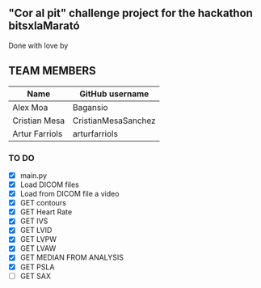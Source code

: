 ## "Cor al pit" challenge project for the hackathon bitsxlaMarató 

Done with love by

## TEAM MEMBERS

| Name           | GitHub username |
|----------------|-----------------|
| Alex Moa       | Bagansio        | 
| Cristian Mesa  |     CristianMesaSanchez    | 
| Artur Farriols | arturfarriols        |


### TO DO


- [X] main.py
- [X] Load DICOM files
- [X] Load from DICOM file a video
- [X] GET contours
- [X] GET Heart Rate
- [X] GET IVS
- [X] GET LVID
- [X] GET LVPW
- [X] GET LVAW
- [X] GET MEDIAN FROM ANALYSIS
- [X] GET PSLA
- [ ] GET SAX

